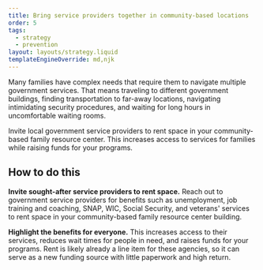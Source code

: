 ```yaml
---
title: Bring service providers together in community-based locations
order: 5
tags:
  - strategy
  - prevention
layout: layouts/strategy.liquid
templateEngineOverride: md,njk
---
```


Many families have complex needs that require them to navigate multiple government services. That means traveling to different government buildings, finding transportation to far-away locations, navigating intimidating security procedures, and waiting for long hours in uncomfortable waiting rooms.

Invite local government service providers to rent space in your community-based family resource center. This increases access to services for families while raising funds for your programs.

## How to do this

**Invite sought-after service providers to rent space.** Reach out to government service providers for benefits such as unemployment, job training and coaching, SNAP, WIC, Social Security, and veterans' services to rent space in your community-based family resource center building.

**Highlight the benefits for everyone.** This increases access to their services, reduces wait times for people in need, and raises funds for your programs. Rent is likely already a line item for these agencies, so it can serve as a new funding source with little paperwork and high return.